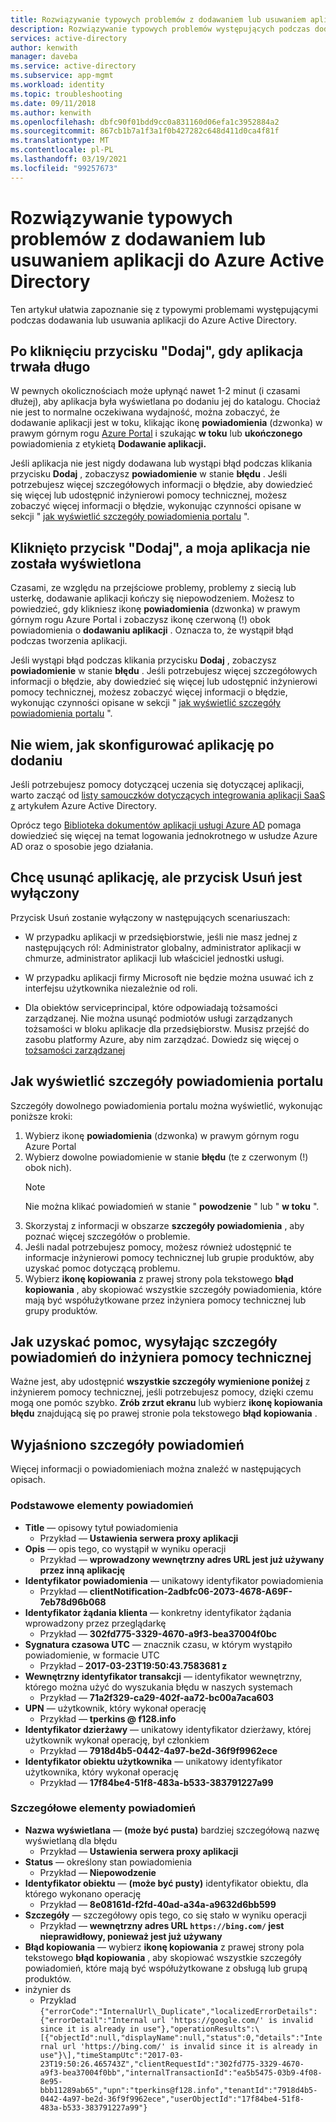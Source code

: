 ```yaml
---
title: Rozwiązywanie typowych problemów z dodawaniem lub usuwaniem aplikacji do Azure Active Directory
description: Rozwiązywanie typowych problemów występujących podczas dodawania lub usuwania aplikacji do Azure Active Directory.
services: active-directory
author: kenwith
manager: daveba
ms.service: active-directory
ms.subservice: app-mgmt
ms.workload: identity
ms.topic: troubleshooting
ms.date: 09/11/2018
ms.author: kenwith
ms.openlocfilehash: dbfc90f01bdd9cc0a831160d06efa1c3952884a2
ms.sourcegitcommit: 867cb1b7a1f3a1f0b427282c648d411d0ca4f81f
ms.translationtype: MT
ms.contentlocale: pl-PL
ms.lasthandoff: 03/19/2021
ms.locfileid: "99257673"
---
```

# <a name="troubleshoot-common-problem-adding-or-removing-an-application-to-azure-active-directory"></a>Rozwiązywanie typowych problemów z dodawaniem lub usuwaniem aplikacji do Azure Active Directory
Ten artykuł ułatwia zapoznanie się z typowymi problemami występującymi podczas dodawania lub usuwania aplikacji do Azure Active Directory.

## <a name="i-clicked-the-add-button-and-my-application-took-a-long-time-to-appear"></a>Po kliknięciu przycisku "Dodaj", gdy aplikacja trwała długo
W pewnych okolicznościach może upłynąć nawet 1-2 minut (i czasami dłużej), aby aplikacja była wyświetlana po dodaniu jej do katalogu. Chociaż nie jest to normalne oczekiwana wydajność, można zobaczyć, że dodawanie aplikacji jest w toku, klikając ikonę **powiadomienia** (dzwonka) w prawym górnym rogu [Azure Portal](https://portal.azure.com/) i szukając **w toku** lub **ukończonego** powiadomienia z etykietą **Dodawanie aplikacji.**

Jeśli aplikacja nie jest nigdy dodawana lub wystąpi błąd podczas klikania przycisku **Dodaj** , zobaczysz **powiadomienie** w stanie **błędu** . Jeśli potrzebujesz więcej szczegółowych informacji o błędzie, aby dowiedzieć się więcej lub udostępnić inżynierowi pomocy technicznej, możesz zobaczyć więcej informacji o błędzie, wykonując czynności opisane w sekcji " [jak wyświetlić szczegóły powiadomienia portalu](#how-to-see-the-details-of-a-portal-notification) ".

## <a name="i-clicked-the-add-button-and-my-application-didnt-appear"></a>Kliknięto przycisk "Dodaj", a moja aplikacja nie została wyświetlona
Czasami, ze względu na przejściowe problemy, problemy z siecią lub usterkę, dodawanie aplikacji kończy się niepowodzeniem. Możesz to powiedzieć, gdy klikniesz ikonę **powiadomienia** (dzwonka) w prawym górnym rogu Azure Portal i zobaczysz ikonę czerwoną (!) obok powiadomienia o **dodawaniu aplikacji** . Oznacza to, że wystąpił błąd podczas tworzenia aplikacji.

Jeśli wystąpi błąd podczas klikania przycisku **Dodaj** , zobaczysz **powiadomienie** w stanie **błędu** . Jeśli potrzebujesz więcej szczegółowych informacji o błędzie, aby dowiedzieć się więcej lub udostępnić inżynierowi pomocy technicznej, możesz zobaczyć więcej informacji o błędzie, wykonując czynności opisane w sekcji " [jak wyświetlić szczegóły powiadomienia portalu](#how-to-see-the-details-of-a-portal-notification) ".

## <a name="i-dont-know-how-to-set-up-my-application-once-ive-added-it"></a>Nie wiem, jak skonfigurować aplikację po dodaniu
Jeśli potrzebujesz pomocy dotyczącej uczenia się dotyczącej aplikacji, warto zacząć od [listy samouczków dotyczących integrowania aplikacji SaaS z](../saas-apps/tutorial-list.md) artykułem Azure Active Directory.

Oprócz tego [Biblioteka dokumentów aplikacji usługi Azure AD](./what-is-application-management.md) pomaga dowiedzieć się więcej na temat logowania jednokrotnego w usłudze Azure AD oraz o sposobie jego działania.

## <a name="i-want-to-delete-an-application-but-the-delete-button-is-disabled"></a>Chcę usunąć aplikację, ale przycisk Usuń jest wyłączony

Przycisk Usuń zostanie wyłączony w następujących scenariuszach:

- W przypadku aplikacji w przedsiębiorstwie, jeśli nie masz jednej z następujących ról: Administrator globalny, administrator aplikacji w chmurze, administrator aplikacji lub właściciel jednostki usługi.

- W przypadku aplikacji firmy Microsoft nie będzie można usuwać ich z interfejsu użytkownika niezależnie od roli.

- Dla obiektów serviceprincipal, które odpowiadają tożsamości zarządzanej. Nie można usunąć podmiotów usługi zarządzanych tożsamości w bloku aplikacje dla przedsiębiorstw. Musisz przejść do zasobu platformy Azure, aby nim zarządzać. Dowiedz się więcej o [tożsamości zarządzanej](../managed-identities-azure-resources/overview.md)

## <a name="how-to-see-the-details-of-a-portal-notification"></a>Jak wyświetlić szczegóły powiadomienia portalu
Szczegóły dowolnego powiadomienia portalu można wyświetlić, wykonując poniższe kroki:
1.  Wybierz ikonę **powiadomienia** (dzwonka) w prawym górnym rogu Azure Portal
2.  Wybierz dowolne powiadomienie w stanie **błędu** (te z czerwonym (!) obok nich).
    >[!NOTE]
    >Nie można klikać powiadomień w stanie " **powodzenie** " lub " **w toku** ".
4.  Skorzystaj z informacji w obszarze **szczegóły powiadomienia** , aby poznać więcej szczegółów o problemie.
5.  Jeśli nadal potrzebujesz pomocy, możesz również udostępnić te informacje inżynierowi pomocy technicznej lub grupie produktów, aby uzyskać pomoc dotyczącą problemu.
6.  Wybierz **ikonę kopiowania** z prawej strony pola tekstowego **błąd kopiowania** , aby skopiować wszystkie szczegóły powiadomienia, które mają być współużytkowane przez inżyniera pomocy technicznej lub grupy produktów.

## <a name="how-to-get-help-by-sending-notification-details-to-a-support-engineer"></a>Jak uzyskać pomoc, wysyłając szczegóły powiadomień do inżyniera pomocy technicznej
Ważne jest, aby udostępnić **wszystkie szczegóły wymienione poniżej** z inżynierem pomocy technicznej, jeśli potrzebujesz pomocy, dzięki czemu mogą one pomóc szybko. **Zrób zrzut ekranu** lub wybierz **ikonę kopiowania błędu** znajdującą się po prawej stronie pola tekstowego **błąd kopiowania** .

## <a name="notification-details-explained"></a>Wyjaśniono szczegóły powiadomień
Więcej informacji o powiadomieniach można znaleźć w następujących opisach.

### <a name="essential-notification-items"></a>Podstawowe elementy powiadomień
- **Title** — opisowy tytuł powiadomienia
  * Przykład — **Ustawienia serwera proxy aplikacji**
- **Opis** — opis tego, co wystąpił w wyniku operacji
  -   Przykład — **wprowadzony wewnętrzny adres URL jest już używany przez inną aplikację**
- **Identyfikator powiadomienia** — unikatowy identyfikator powiadomienia
  -   Przykład — **clientNotification-2adbfc06-2073-4678-A69F-7eb78d96b068**
- **Identyfikator żądania klienta** — konkretny identyfikator żądania wprowadzony przez przeglądarkę
  -   Przykład — **302fd775-3329-4670-a9f3-bea37004f0bc**
- **Sygnatura czasowa UTC** — znacznik czasu, w którym wystąpiło powiadomienie, w formacie UTC
  -   Przykład – **2017-03-23T19:50:43.7583681 z**
- **Wewnętrzny identyfikator transakcji** — identyfikator wewnętrzny, którego można użyć do wyszukania błędu w naszych systemach
  -   Przykład — **71a2f329-ca29-402f-aa72-bc00a7aca603**
- **UPN** — użytkownik, który wykonał operację
  -   Przykład — **tperkins \@ f128.info**
- **Identyfikator dzierżawy** — unikatowy identyfikator dzierżawy, której użytkownik wykonał operację, był członkiem
  -   Przykład — **7918d4b5-0442-4a97-be2d-36f9f9962ece**
- **Identyfikator obiektu użytkownika** — unikatowy identyfikator użytkownika, który wykonał operację
  -   Przykład — **17f84be4-51f8-483a-b533-383791227a99**

### <a name="detailed-notification-items"></a>Szczegółowe elementy powiadomień
-   **Nazwa wyświetlana** — **(może być pusta)** bardziej szczegółową nazwę wyświetlaną dla błędu
    -   Przykład — **Ustawienia serwera proxy aplikacji**
-   **Status** — określony stan powiadomienia
    -   Przykład — **Niepowodzenie**
-   **Identyfikator obiektu** — **(może być pusty)** identyfikator obiektu, dla którego wykonano operację
    -   Przykład — **8e08161d-f2fd-40ad-a34a-a9632d6bb599**
-   **Szczegóły** — szczegółowy opis tego, co się stało w wyniku operacji
    -   Przykład — **wewnętrzny adres URL `https://bing.com/` jest nieprawidłowy, ponieważ jest już używany**
-   **Błąd kopiowania** — wybierz **ikonę kopiowania** z prawej strony pola tekstowego **błąd kopiowania** , aby skopiować wszystkie szczegóły powiadomień, które mają być współużytkowane z obsługą lub grupą produktów. 
-   inżynier ds
    -   Przyklad ```{"errorCode":"InternalUrl\_Duplicate","localizedErrorDetails":{"errorDetail":"Internal url 'https://google.com/' is invalid since it is already in use"},"operationResults":\[{"objectId":null,"displayName":null,"status":0,"details":"Internal url 'https://bing.com/' is invalid since it is already in use"}\],"timeStampUtc":"2017-03-23T19:50:26.465743Z","clientRequestId":"302fd775-3329-4670-a9f3-bea37004f0bb","internalTransactionId":"ea5b5475-03b9-4f08-8e95-bbb11289ab65","upn":"tperkins@f128.info","tenantId":"7918d4b5-0442-4a97-be2d-36f9f9962ece","userObjectId":"17f84be4-51f8-483a-b533-383791227a99"}```
